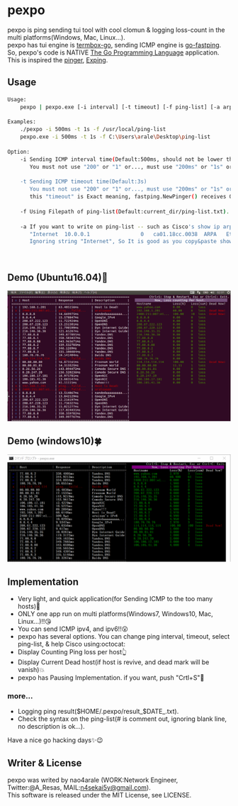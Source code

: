 # pexpo
pexpo is ping sending tui tool with cool clomun & logging loss-count in the multi platforms(Windows, Mac, Linux...).  
pexpo has tui engine is [termbox-go](https://github.com/nsf/termbox-go), sending ICMP engine is [go-fastping](https://github.com/tatsushid/go-fastping).  
So, pexpo's code is NATIVE [The Go Programming Language](http://golang.org) application. 
This is inspired the [pinger](https://github.com/hirose31/pinger), [Exping](http://www.woodybells.com/exping.html).
  
## Usage
```bash
Usage:
    pexpo | pexpo.exe [-i interval] [-t timeout] [-f ping-list] [-a arp_entries]

Examples:
    ./pexpo -i 500ms -t 1s -f /usr/local/ping-list
    pexpo.exe -i 500ms -t 1s -f C:\Users\arale\Desktop\ping-list

Option:
    -i Sending ICMP interval time(Default:500ms, should not be lower this).
       You must not use "200" or "1" or..., must use "200ms" or "1s" or ... , so use with time's unit.

    -t Sending ICMP timeout time(Default:3s)
       You must not use "200" or "1" or..., must use "200ms" or "1s" or ... , so use with time's unit.
       this "timeout" is Exact meaning, fastping.NewPinger() receives OnRecv struct value interval.

    -f Using Filepath of ping-list(Default:current_dir/ping-list.txt).

    -a If you want to write on ping-list -- such as Cisco's show ip arp -- , 
       "Internet  10.0.0.1                0   ca01.18cc.0038  ARPA   Ethernet2/0",
       Ignoring string "Internet", So It is good as you copy&paste show ip arp line.
```
  
## Demo (Ubuntu16.04):penguin:
![result](https://github.com/nao4arale/naoGifRepo/blob/master/pexpo_ubuntu16.gif)

## Demo (windows10):four_leaf_clover:
![result](https://github.com/nao4arale/naoGifRepo/blob/master/pexpo_windows.gif)

## Implementation
- Very light, and quick application(for Sending ICMP to the too many hosts):metal:
- ONLY one app run on multi platforms(Windows7, Windows10, Mac, Linux...)!!:kissing_heart:
- You can send ICMP ipv4, and ipv6!!:open_mouth:
- pexpo has several options. You can change ping interval, timeout, select ping-list, & help Cisco using:octocat:
- Display Counting Ping loss per host:point_up_2:
- Display Current Dead host(if host is revive, and dead mark will be vanish):boom:
- pexpo has Pausing Implementation. if you want, push "Crtl+S":traffic_light:
### more...
- Logging ping result($HOME/.pexpo/result_$DATE_.txt).
- Check the syntax on the ping-list(# is comment out, ignoring blank line, no description is ok...).
  
Have a nice go hacking days:sparkles::wink:
## Writer & License
pexpo was writed by nao4arale (WORK:Network Engineer, Twitter:@A_Resas, MAIL:n4sekai5y@gmail.com).  
This software is released under the MIT License, see LICENSE.
